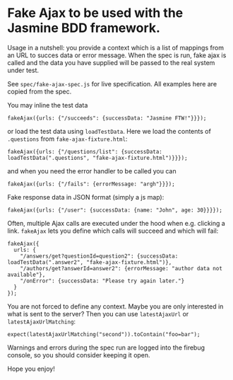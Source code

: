 Fake Ajax to be used with the Jasmine BDD framework.
====================================================

Usage in a nutshell: you provide a context which is a list of mappings from an URL to succes data or error message. When the spec is run, fake ajax is called and the data you have supplied will be passed to the real system under test.

See `spec/fake-ajax-spec.js` for live specification. All examples here are copied from the spec.

You may inline the test data

    fakeAjax({urls: {"/succeeds": {successData: "Jasmine FTW!"}}});

or load the test data using `loadTestData`. Here we load the contents of `.questions` from `fake-ajax-fixture.html`:

    fakeAjax({urls: {"/questions/list": {successData: loadTestData(".questions", "fake-ajax-fixture.html")}}});

and when you need the error handler to be called you can

    fakeAjax({urls: {"/fails": {errorMessage: "argh"}}});

Fake response data in JSON format (simply a js map):

    fakeAjax({urls: {"/user": {successData: {name: "John", age: 30}}}});

Often, multiple Ajax calls are executed under the hood when e.g. clicking a link. `fakeAjax` lets you define which calls will succeed and which will fail:

    fakeAjax({
      urls: {
        "/answers/get?questionId=question2": {successData: loadTestData(".answer2", "fake-ajax-fixture.html")},
        "/authors/get?answerId=answer2": {errorMessage: "author data not available"},
        "/onError": {successData: "Please try again later."}
      }
    });

You are not forced to define any context. Maybe you are only interested in what is sent to the server? Then you can use `latestAjaxUrl` or `latestAjaxUrlMatching`:

    expect(latestAjaxUrlMatching("second")).toContain("foo=bar");

Warnings and errors during the spec run are logged into the firebug console, so you should consider keeping it open.

Hope you enjoy!
